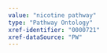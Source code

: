 ```yaml
---
value: "nicotine pathway"
type: "Pathway Ontology"
xref-identifier: "0000721"
xref-dataSource: "PW"
---
```

